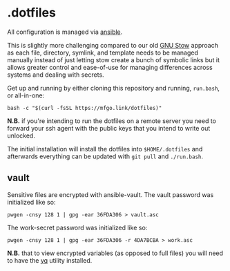 # .dotfiles

All configuration is managed via [ansible](https://www.ansible.com).

This is slightly more challenging compared to our old
[GNU Stow](https://www.gnu.org/software/stow/) approach as each file,
directory, symlink, and template needs to be managed manually instead of just
letting stow create a bunch of symbolic links but it allows greater control
and ease-of-use for managing differences across systems and dealing with
secrets.

Get up and running by either cloning this repository and running, `run.bash`,
or all-in-one:

```shell
bash -c "$(curl -fsSL https://mfgo.link/dotfiles)"
```

**N.B.** if you're intending to run the dotfiles on a remote server you need
to forward your ssh agent with the public keys that you intend to write out
unlocked.

The initial installation will install the dotfiles into `$HOME/.dotfiles` and
afterwards everything can be updated with `git pull` and `./run.bash`.

## vault

Sensitive files are encrypted with ansible-vault. The vault password was
initialized like so:

```shell
pwgen -cnsy 128 1 | gpg -ear 36FDA306 > vault.asc
```

The work-secret password was initialized like so:

```shell
pwgen -cnsy 128 1 | gpg -ear 36FDA306 -r 4DA7BCBA > work.asc
```

**N.B.** that to view encrypted variables (as opposed to full files) you will
need to have the [yq](https://github.com/mikefarah/yq) utility installed.
